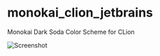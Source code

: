 # monokai_clion_jetbrains
Monokai Dark Soda Color Scheme for CLion

![Screenshot](https://github.com/starsy/monokai_clion_jetbrains/blob/master/Screen%20Shot.png?raw=true "Screen Shot")
